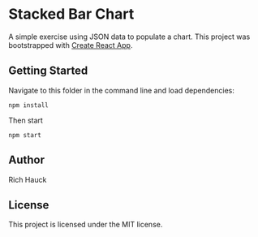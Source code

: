 # Stacked Bar Chart

A simple exercise using JSON data to populate a chart. This project was bootstrapped with [Create React App](https://github.com/facebook/create-react-app).

## Getting Started

Navigate to this folder in the command line and load dependencies:

```
npm install
```

Then start

```
npm start
```
## Author

Rich Hauck

## License

This project is licensed under the MIT license.